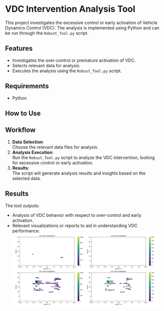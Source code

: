 # VDC Intervention Analysis Tool
This project investigates the excessive control or early activation of Vehicle Dynamics Control (VDC). The analysis is implemented using Python and can be run through the `Robust_Tool.py` script.

## Features
- Investigates the over-control or premature activation of VDC.
- Selects relevant data for analysis.
- Executes the analysis using the `Robust_Tool.py` script.

## Requirements
- Python

## How to Use

## Workflow
1. **Data Selection**:  
   Choose the relevant data files for analysis.
2. **Analysis Execution**:  
   Run the `Robust_Tool.py` script to analyze the VDC intervention, looking for excessive control or early activation.
3. **Results**:  
   The script will generate analysis results and insights based on the selected data.

## Results
The tool outputs:
- Analysis of VDC behavior with respect to over-control and early activation.
- Relevant visualizations or reports to aid in understanding VDC performance.
![ローカル画像](./images/04_Kaseki.png)

